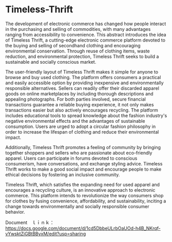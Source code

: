 # Timeless-Thrift


The development of electronic commerce has changed how people interact in the purchasing and selling of commodities, with many advantages ranging from accessibility to convenience. This abstract introduces the idea of Timeless Thrift, a cutting-edge electronic commerce platform devoted to the buying and selling of secondhand clothing and encouraging environmental conservation. Through reuse of clothing items, waste reduction, and environmental protection, Timeless Thrift seeks to build a sustainable and socially conscious market.

The user-friendly layout of Timeless Thrift makes it simple for anyone to browse and buy used clothing. The platform offers consumers a practical and easily accessible option by providing inexpensive and environmentally responsible alternatives. Sellers can readily offer their discarded apparel goods on online marketplaces by including thorough descriptions and appealing photographs. For both parties involved, secure financial transactions guarantee a reliable buying experience, it not only makes transactions easier but also actively encourages recycling. The platform includes educational tools to spread knowledge about the fashion industry's negative environmental effects and the advantages of sustainable consumption. Users are urged to adopt a circular fashion philosophy in order to increase the lifespan of clothing and reduce their environmental impact.

Additionally, Timeless Thrift promotes a feeling of community by bringing together shoppers and sellers who are passionate about eco-friendly apparel. Users can participate in forums devoted to conscious consumerism, have conversations, and exchange styling advice. Timeless Thrift works to make a good social impact and encourage people to make ethical decisions by fostering an inclusive community.

Timeless Thrift, which satisfies the expanding need for used apparel and encourages a recycling culture, is an innovative approach to electronic commerce. This platform intends to revolutionize the way consumers shop for clothes by fusing convenience, affordability, and sustainability, inciting a change towards environmentally and socially responsible consumer behavior.


Document　ｌｉｎｋ：https://docs.google.com/document/d/1cd5DbbeULrbOaUOd-h4B_NKrqf-vYwsktZiGBtBByxM/edit?usp=sharing


